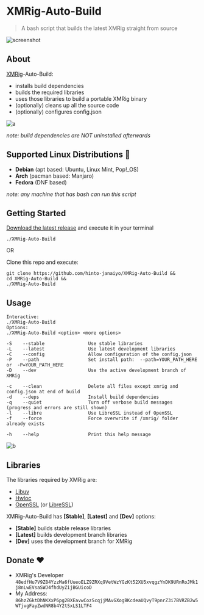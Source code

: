 # XMRig-Auto-Build
>A bash script that builds the latest XMRig straight from source

![screenshot](https://i.ibb.co/vHsyZWw/XMRig-Auto-Build.png)

## About 
[XMRig](https://github.com/xmrig/xmrig)-Auto-Build:
* installs build dependencies
* builds the required libraries
* uses those libraries to build a portable XMRig binary
* (optionally) cleans up all the source code
* (optionally) configures config.json

![a](https://i.ibb.co/Qv23rsy/a.gif)

*note: build dependencies are NOT uninstalled afterwards*

## Supported Linux Distributions 🐧
* **Debian** (apt based: Ubuntu, Linux Mint, Pop!_OS)
* **Arch** (pacman based: Manjaro)
* **Fedora** (DNF based)

*note: any machine that has bash can run this script*

## Getting Started
[Download the latest release](https://github.com/hinto-janaiyo/XMRig-Auto-Build/releases/latest)
and execute it in your terminal
```
./XMRig-Auto-Build
```

OR

Clone this repo and execute:
```
git clone https://github.com/hinto-janaiyo/XMRig-Auto-Build &&
cd XMRig-Auto-Build &&
./XMRig-Auto-Build
```

## Usage
```
Interactive:
./XMRig-Auto-Build
Options:
./XMRig-Auto-Build <option> <more options>

-S    --stable                Use stable libraries
-L    --latest                Use latest development libraries
-C    --config                Allow configuration of the config.json
-P    --path                  Set install path:  --path=YOUR_PATH_HERE  or  -P=YOUR_PATH_HERE
-D    --dev                   Use the active development branch of XMRig

-c    --clean                 Delete all files except xmrig and config.json at end of build
-d    --deps                  Install build dependencies
-q    --quiet                 Turn off verbose build messages (progress and errors are still shown)
-l    --libre                 Use LibreSSL instead of OpenSSL
-f    --force                 Force overwrite if /xmrig/ folder already exists

-h    --help                  Print this help message
```

![b](https://i.ibb.co/nzbpDY5/b.gif)

## Libraries
The libraries required by XMRig are:
* [Libuv](https://github.com/libuv/libuv)
* [Hwloc](https://github.com/open-mpi/hwloc)
* [OpenSSL](https://github.com/openssl/openssl) (or [LibreSSL](https://github.com/libressl-portable/portable))

XMRig-Auto-Build has **[Stable]**, **[Latest]** and **[Dev]** options:
* **[Stable]** builds stable release libraries
* **[Latest]** builds development branch libraries
* **[Dev]** uses the development branch for XMRig

## Donate ❤️
* XMRig's Developer `48edfHu7V9Z84YzzMa6fUueoELZ9ZRXq9VetWzYGzKt52XU5xvqgzYnDK9URnRoJMk1j8nLwEVsaSWJ4fhdUyZijBGUicoD`
* My Address: `86hzZGktDhNKXxP6pg2BXEavwCozScqjjMAvGXogBKcdeaUQvyT9pnrZ3i7BVRZB2w5WTjvgFayZwdNR8b4Y2tSxLS1LTF4`
